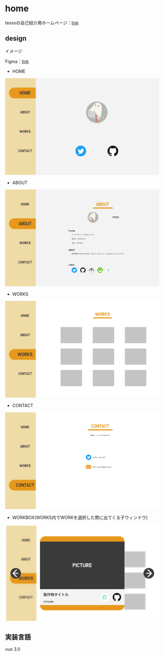 # home
tessoの自己紹介用ホームページ：[link](https://tesso57.github.io/home/)

## design

イメージ

Figma：[link](https://www.figma.com/file/KIjtjTL5GXFYjt8HNabpp9/Mypage-v1?node-id=5%3A29)

- HOME

![HOME](design/HOME.png)

- ABOUT

![ABOUT](design/ABOUT.png)

- WORKS

![WORKS](design/WORKS.png)

- CONTACT

![CONTACT](design/CONTACT.png)

- WORKBOX(WORKS内でWORKを選択した際に出てくる子ウィンドウ)

![WORKBOX](design/WORKBOX.png)
## 実装言語

vue 3.0
